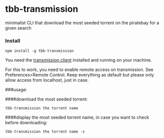 tbb-transmission
================

minimalist CLI that download the most seeded torrent on the piratebay for a given search

### Install

    npm install -g tbb-transmission

You need the [transmission client](http://www.transmissionbt.com/) installed and running on your machine.

For this to work, you need to enable remote access on transmission. See Preferences>Remote Control. Keep everything as default but please only allow access from localhost, just in case.

###usage:

####download the most seeded torrent:

    tbb-transmission the torrent name

####display the most seeded torrent name, in case you want to check before downloading:

    tbb-transmission the torrent name -s
